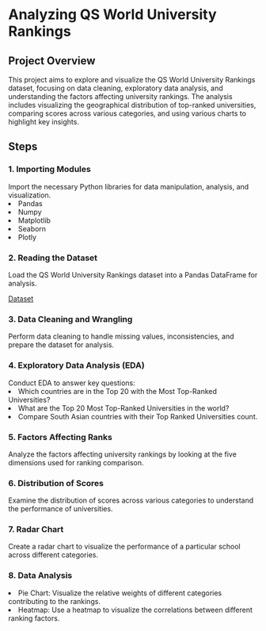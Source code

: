 <h1> Analyzing QS World University Rankings </h1>

<h2> Project Overview </h2>

This project aims to explore and visualize the QS World University Rankings dataset, focusing on data cleaning, exploratory data analysis, and understanding the factors affecting university rankings. The analysis includes visualizing the geographical distribution of top-ranked universities, comparing scores across various categories, and using various charts to highlight key insights.

<h2> Steps </h2>

<h3> 1. Importing Modules </h3>
Import the necessary Python libraries for data manipulation, analysis, and visualization.
<li> Pandas </li>
<li> Numpy </li>
<li> Matplotlib </li>
<li> Seaborn </li>
<li> Plotly </li>

<h3> 2. Reading the Dataset </h3>
Load the QS World University Rankings dataset into a Pandas DataFrame for analysis.

[Dataset](https://www.kaggle.com/datasets/joebeachcapital/qs-world-university-rankings-2024)

<h3> 3. Data Cleaning and Wrangling </h3>
Perform data cleaning to handle missing values, inconsistencies, and prepare the dataset for analysis.

<h3> 4. Exploratory Data Analysis (EDA) </h3>
Conduct EDA to answer key questions:
<li> Which countries are in the Top 20 with the Most Top-Ranked Universities?</li>
<li> What are the Top 20 Most Top-Ranked Universities in the world?</li>
<li> Compare South Asian countries with their Top Ranked Universities count.</li>

<h3> 5. Factors Affecting Ranks </h3>
Analyze the factors affecting university rankings by looking at the five dimensions used for ranking comparison.

<h3> 6. Distribution of Scores </h3>
Examine the distribution of scores across various categories to understand the performance of universities.

<h3> 7. Radar Chart </h3>
Create a radar chart to visualize the performance of a particular school across different categories.

<h3> 8. Data Analysis </h3>
<li> Pie Chart: Visualize the relative weights of different categories contributing to the rankings. </li>
<li> Heatmap: Use a heatmap to visualize the correlations between different ranking factors. </li>
